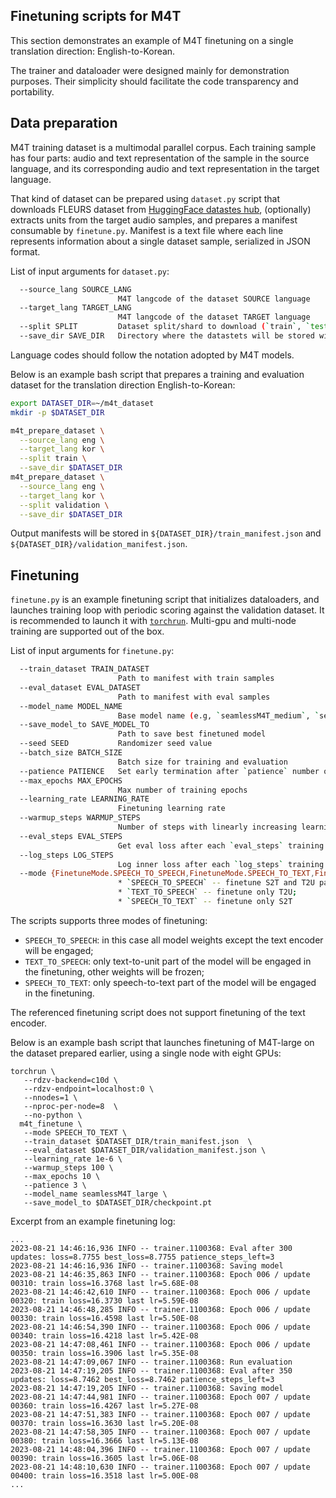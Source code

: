 ## Finetuning scripts for M4T

This section demonstrates an example of M4T finetuning on a single translation direction: English-to-Korean.

The trainer and dataloader were designed mainly for demonstration purposes. Their simplicity should facilitate the code transparency and portability.

## Data preparation

M4T training dataset is a multimodal parallel corpus. Each training sample has four parts: audio and text representation of the sample in the source language, and its corresponding audio and text representation in the target language.

That kind of dataset can be prepared using `dataset.py` script that downloads FLEURS dataset from [HuggingFace datastes hub](https://huggingface.co/datasets/google/fleurs), (optionally) extracts units from the target audio samples, and prepares a manifest consumable by `finetune.py`. Manifest is a text file where each line represents information about a single dataset sample, serialized in JSON format.

List of input arguments for `dataset.py`:

```bash
  --source_lang SOURCE_LANG
                        M4T langcode of the dataset SOURCE language
  --target_lang TARGET_LANG
                        M4T langcode of the dataset TARGET language
  --split SPLIT         Dataset split/shard to download (`train`, `test`)
  --save_dir SAVE_DIR   Directory where the datastets will be stored with HuggingFace datasets cache files
```

Language codes should follow the notation adopted by M4T models.

Below is an example bash script that prepares a training and evaluation dataset for the translation direction English-to-Korean:

```bash
export DATASET_DIR=~/m4t_dataset
mkdir -p $DATASET_DIR

m4t_prepare_dataset \
  --source_lang eng \
  --target_lang kor \
  --split train \
  --save_dir $DATASET_DIR
m4t_prepare_dataset \
  --source_lang eng \
  --target_lang kor \
  --split validation \
  --save_dir $DATASET_DIR
```


Output manifests will be stored in `${DATASET_DIR}/train_manifest.json` and `${DATASET_DIR}/validation_manifest.json`.


## Finetuning

`finetune.py` is an example finetuning script that initializes dataloaders, and launches training loop with periodic scoring against the validation dataset.
It is recommended to launch it with [`torchrun`](https://pytorch.org/docs/stable/elastic/run.html). Multi-gpu and multi-node training are supported out of the box.

List of input arguments for `finetune.py`:

```bash
  --train_dataset TRAIN_DATASET
                        Path to manifest with train samples
  --eval_dataset EVAL_DATASET
                        Path to manifest with eval samples
  --model_name MODEL_NAME
                        Base model name (e.g, `seamlessM4T_medium`, `seamlessM4T_large`)
  --save_model_to SAVE_MODEL_TO
                        Path to save best finetuned model
  --seed SEED           Randomizer seed value
  --batch_size BATCH_SIZE
                        Batch size for training and evaluation
  --patience PATIENCE   Set early termination after `patience` number of evaluations without eval loss improvements
  --max_epochs MAX_EPOCHS
                        Max number of training epochs
  --learning_rate LEARNING_RATE
                        Finetuning learning rate
  --warmup_steps WARMUP_STEPS
                        Number of steps with linearly increasing learning rate
  --eval_steps EVAL_STEPS
                        Get eval loss after each `eval_steps` training steps
  --log_steps LOG_STEPS
                        Log inner loss after each `log_steps` training steps
  --mode {FinetuneMode.SPEECH_TO_SPEECH,FinetuneMode.SPEECH_TO_TEXT,FinetuneMode.TEXT_TO_SPEECH}
                        * `SPEECH_TO_SPEECH` -- finetune S2T and T2U parts of the model;
                        * `TEXT_TO_SPEECH` -- finetune only T2U;
                        * `SPEECH_TO_TEXT` -- finetune only S2T
```

The scripts supports three modes of finetuning:
- `SPEECH_TO_SPEECH`: in this case all model weights except the text encoder will be engaged;
- `TEXT_TO_SPEECH`: only text-to-unit part of the model will be engaged in the finetuning, other weights will be frozen;
- `SPEECH_TO_TEXT`: only speech-to-text part of the model will be engaged in the finetuning.

The referenced finetuning script does not support finetuning of the text encoder.


Below is an example bash script that launches finetuning of M4T-large on the dataset prepared earlier, using a single node with eight GPUs:

```
torchrun \
   --rdzv-backend=c10d \
   --rdzv-endpoint=localhost:0 \
   --nnodes=1 \
   --nproc-per-node=8  \
   --no-python \
  m4t_finetune \
   --mode SPEECH_TO_TEXT \
   --train_dataset $DATASET_DIR/train_manifest.json  \
   --eval_dataset $DATASET_DIR/validation_manifest.json \
   --learning_rate 1e-6 \
   --warmup_steps 100 \
   --max_epochs 10 \
   --patience 3 \
   --model_name seamlessM4T_large \
   --save_model_to $DATASET_DIR/checkpoint.pt
```

Excerpt from an example finetuning log:

```
...
2023-08-21 14:46:16,936 INFO -- trainer.1100368: Eval after 300 updates: loss=8.7755 best_loss=8.7755 patience_steps_left=3
2023-08-21 14:46:16,936 INFO -- trainer.1100368: Saving model
2023-08-21 14:46:35,863 INFO -- trainer.1100368: Epoch 006 / update 00310: train loss=16.3768 last lr=5.68E-08
2023-08-21 14:46:42,610 INFO -- trainer.1100368: Epoch 006 / update 00320: train loss=16.3730 last lr=5.59E-08
2023-08-21 14:46:48,285 INFO -- trainer.1100368: Epoch 006 / update 00330: train loss=16.4598 last lr=5.50E-08
2023-08-21 14:46:54,390 INFO -- trainer.1100368: Epoch 006 / update 00340: train loss=16.4218 last lr=5.42E-08
2023-08-21 14:47:08,461 INFO -- trainer.1100368: Epoch 006 / update 00350: train loss=16.3906 last lr=5.35E-08
2023-08-21 14:47:09,067 INFO -- trainer.1100368: Run evaluation
2023-08-21 14:47:19,205 INFO -- trainer.1100368: Eval after 350 updates: loss=8.7462 best_loss=8.7462 patience_steps_left=3
2023-08-21 14:47:19,205 INFO -- trainer.1100368: Saving model
2023-08-21 14:47:44,981 INFO -- trainer.1100368: Epoch 007 / update 00360: train loss=16.4267 last lr=5.27E-08
2023-08-21 14:47:51,383 INFO -- trainer.1100368: Epoch 007 / update 00370: train loss=16.3630 last lr=5.20E-08
2023-08-21 14:47:58,305 INFO -- trainer.1100368: Epoch 007 / update 00380: train loss=16.3666 last lr=5.13E-08
2023-08-21 14:48:04,396 INFO -- trainer.1100368: Epoch 007 / update 00390: train loss=16.3605 last lr=5.06E-08
2023-08-21 14:48:10,630 INFO -- trainer.1100368: Epoch 007 / update 00400: train loss=16.3518 last lr=5.00E-08
...
```
